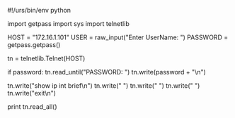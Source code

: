 #!/urs/bin/env python

import getpass
import sys
import telnetlib

HOST = "172.16.1.101"
USER = raw_input("Enter UserName: ")
PASSWORD = getpass.getpass()

tn = telnetlib.Telnet(HOST)

if password:
    tn.read_until("PASSWORD: ")
    tn.write(password + "\n")

tn.write("show ip int brief\n")
tn.write(" ")
tn.write(" ")
tn.write(" ")
tn.write("exit\n")

print tn.read_all()
